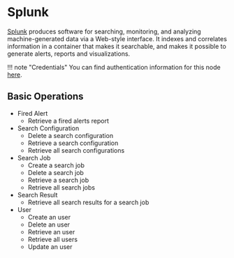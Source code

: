 # Splunk

[Splunk](https://www.splunk.com/) produces software for searching, monitoring, and analyzing machine-generated data via a Web-style interface. It indexes and correlates information in a container that makes it searchable, and makes it possible to generate alerts, reports and visualizations.

!!! note "Credentials"
    You can find authentication information for this node [here](/integrations/credentials/splunk/).


## Basic Operations

* Fired Alert
    * Retrieve a fired alerts report
* Search Configuration
    * Delete a search configuration
    * Retrieve a search configuration
    * Retrieve all search configurations
* Search Job
    * Create a search job
    * Delete a search job
    * Retrieve a search job
    * Retrieve all search jobs
* Search Result
    * Retrieve all search results for a search job
* User
    * Create an user
    * Delete an user
    * Retrieve an user
    * Retrieve all users
    * Update an user
